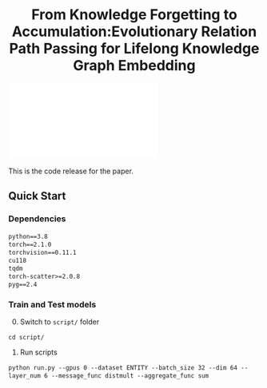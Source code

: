<div align="center">

# From Knowledge Forgetting to Accumulation:Evolutionary Relation Path Passing for Lifelong Knowledge Graph Embedding #
</div>

![ERPP](ERPP_overview.pdf)

This is the code release for the paper.

## Quick Start

### Dependencies

```
python==3.8
torch==2.1.0
torchvision==0.11.1
cu118
tqdm
torch-scatter>=2.0.8
pyg==2.4
```

### Train and Test models

0. Switch to `script/` folder
```
cd script/
``` 

1. Run scripts

```
python run.py --gpus 0 --dataset ENTITY --batch_size 32 --dim 64 --layer_num 6 --message_func distmult --aggregate_func sum
```





